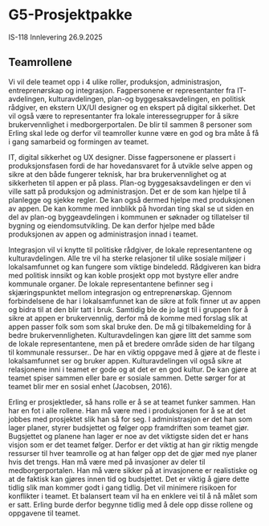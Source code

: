 # G5-Prosjektpakke
IS-118 Innlevering 26.9.2025

## Teamrollene
Vi vil dele teamet opp i 4 ulike roller, produksjon, administrasjon, entreprenørskap og integrasjon. Fagpersonene er representanter fra IT-avdelingen, kulturavdelingen, plan-og byggesaksavdelingen, en politisk rådgiver, en ekstern UX/UI designer og en ekspert på digital sikkerhet. Det vil også være to representanter fra lokale interessegrupper for å sikre brukervennlighet i medborgerportalen. De blir til sammen 8 personer som Erling skal lede og derfor vil teamroller kunne være en god og bra måte å få i gang samarbeid og formingen av teamet.  

IT, digital sikkerhet og UX designer. Disse fagpersonene er plassert i produksjonsfasen fordi de har hovedansvaret for å utvikle selve appen og sikre at den både fungerer teknisk, har bra brukervennlighet og at sikkerheten til appen er på plass.  Plan-og byggesaksavdelingen er den vi ville satt på produksjon og administrasjon. Det er de som kan hjelpe til å planlegge og sjekke regler. De kan også dermed hjelpe med produksjonen av appen. De kan komme med innblikk på hvordan ting skal se ut siden en del av plan-og byggeavdelingen i kommunen er søknader og tillatelser til bygning og eiendomsutvikling. De kan derfor hjelpe med både produksjonen av appen og administrasjon innad i teamet. 

Integrasjon vil vi knytte til politiske rådgiver, de lokale representantene og kulturavdelingen. Alle tre vil ha sterke relasjoner til ulike sosiale miljøer i lokalsamfunnet og kan fungere som viktige bindeledd. Rådgiveren kan bidra med politisk innsikt og kan koble prosjekt opp mot bystyre eller andre kommunale organer. De lokale representantene befinner seg i skjæringspunktet mellom integrasjon og entreprenørskap. Gjennom forbindelsene de har i lokalsamfunnet kan de sikre at folk finner ut av appen og bidra til at den blir tatt i bruk. Samtidig ble de jo lagt til i gruppen for å sikre at appen er brukervennlig, derfor må de komme med forslag slik at appen passer folk som som skal bruke den. De må gi tilbakemelding for å bedre brukervennligheten. 
Kulturavdelingen kan gjøre litt det samme som de lokale representantene, men på et bredere område siden de har tilgang til kommunale ressurser.. De har en viktig oppgave med å gjøre at de fleste i lokalsamfunnet ser og bruker appen. Kulturavdelingen vil også sikre at relasjonene inni i teamet er gode og at det er en god kultur. De kan gjøre at teamet spiser sammen eller bare er sosiale sammen. Dette sørger for at teamet blir mer en sosial enhet (Jacobsen, 2016). 

Erling er prosjektleder, så hans rolle er å se at teamet funker sammen. Han har en fot i alle rollene. Han må være med i produksjonen for å se at det jobbes med prosjektet slik han så for seg. I administrasjon er det han som lager planer, styrer budsjettet og følger opp framdriften som teamet gjør. Bugsjettet og planene han lager er noe av det viktigste siden det er hans visjon som er det teamet følger. Derfor er det viktig at han gir riktig mengde ressurser til hver teamrolle og at han følger opp det de gjør med nye planer hvis det trengs. Han må være med på invasjoner av deler til medborgerportalen. Han må være sikker på at invasjonene er realistiske og at de faktisk kan gjøres innen tid og budsjettet.  Det er viktig å gjøre dette tidlig slik man kommer godt i gang tidlig. Det vil minimere risikoen for konflikter i teamet. Et balansert team vil ha en enklere vei til å nå målet som er satt. Erling burde derfor begynne tidlig med å dele opp disse rollene og oppgavene til teamet. 
